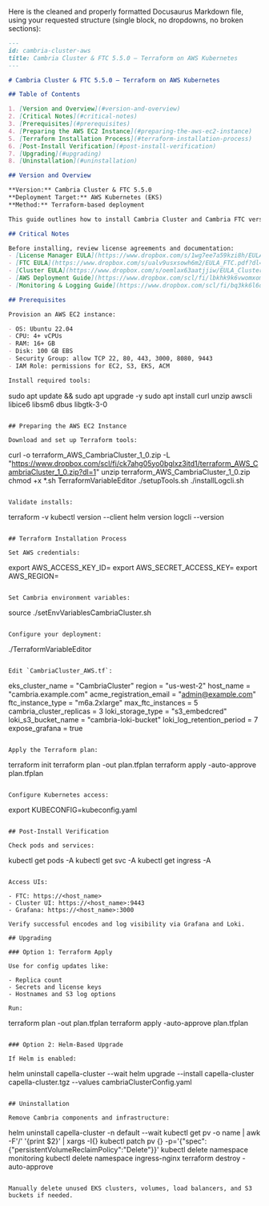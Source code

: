 Here is the cleaned and properly formatted Docusaurus Markdown file, using your requested structure (single block, no dropdowns, no broken sections):

```markdown
---
id: cambria-cluster-aws
title: Cambria Cluster & FTC 5.5.0 – Terraform on AWS Kubernetes
---

# Cambria Cluster & FTC 5.5.0 – Terraform on AWS Kubernetes

## Table of Contents

1. [Version and Overview](#version-and-overview)  
2. [Critical Notes](#critical-notes)  
3. [Prerequisites](#prerequisites)  
4. [Preparing the AWS EC2 Instance](#preparing-the-aws-ec2-instance)  
5. [Terraform Installation Process](#terraform-installation-process)  
6. [Post-Install Verification](#post-install-verification)  
7. [Upgrading](#upgrading)  
8. [Uninstallation](#uninstallation)

## Version and Overview

**Version:** Cambria Cluster & FTC 5.5.0  
**Deployment Target:** AWS Kubernetes (EKS)  
**Method:** Terraform-based deployment  

This guide outlines how to install Cambria Cluster and Cambria FTC version 5.5.0 using Terraform on Amazon EKS.

## Critical Notes

Before installing, review license agreements and documentation:  
- [License Manager EULA](https://www.dropbox.com/s/1wg7ee7a59kzi8h/EULA_Cambria_License_Manager.pdf?dl=0)  
- [FTC EULA](https://www.dropbox.com/s/ualv9usxsowh6m2/EULA_FTC.pdf?dl=0)  
- [Cluster EULA](https://www.dropbox.com/s/oemlax63aatjjiw/EULA_Cluster.pdf?dl=0)  
- [AWS Deployment Guide](https://www.dropbox.com/scl/fi/lbkhk9k6vwomxom3j6ad1/Cambria_Cluster_and_FTC_5_5_0_on_AWS_Kubernetes.pdf)  
- [Monitoring & Logging Guide](https://www.dropbox.com/scl/fi/bq3kk6l6qjzbm8i8h6pqe/Prometheus_Grafana_Setup_for_Cambria_Cluster_5_5_0_on_AWS_Kubernetes.pdf)

## Prerequisites

Provision an AWS EC2 instance:

- OS: Ubuntu 22.04  
- CPU: 4+ vCPUs  
- RAM: 16+ GB  
- Disk: 100 GB EBS  
- Security Group: allow TCP 22, 80, 443, 3000, 8080, 9443  
- IAM Role: permissions for EC2, S3, EKS, ACM  

Install required tools:

```
sudo apt update && sudo apt upgrade -y
sudo apt install curl unzip awscli libice6 libsm6 dbus libgtk-3-0
```

## Preparing the AWS EC2 Instance

Download and set up Terraform tools:

```
curl -o terraform_AWS_CambriaCluster_1_0.zip -L "https://www.dropbox.com/scl/fi/ck7ahg05yo0bglxz3itd1/terraform_AWS_CambriaCluster_1_0.zip?dl=1"
unzip terraform_AWS_CambriaCluster_1_0.zip
chmod +x *.sh TerraformVariableEditor
./setupTools.sh
./installLogcli.sh
```

Validate installs:

```
terraform -v
kubectl version --client
helm version
logcli --version
```

## Terraform Installation Process

Set AWS credentials:

```
export AWS_ACCESS_KEY_ID=<your-access-key>
export AWS_SECRET_ACCESS_KEY=<your-secret-key>
export AWS_REGION=<your-region>
```

Set Cambria environment variables:

```
source ./setEnvVariablesCambriaCluster.sh
```

Configure your deployment:

```
./TerraformVariableEditor
```

Edit `CambriaCluster_AWS.tf`:

```
eks_cluster_name = "CambriaCluster"
region = "us-west-2"
host_name = "cambria.example.com"
acme_registration_email = "admin@example.com"
ftc_instance_type = "m6a.2xlarge"
max_ftc_instances = 5
cambria_cluster_replicas = 3
loki_storage_type = "s3_embedcred"
loki_s3_bucket_name = "cambria-loki-bucket"
loki_log_retention_period = 7
expose_grafana = true
```

Apply the Terraform plan:

```
terraform init
terraform plan -out plan.tfplan
terraform apply -auto-approve plan.tfplan
```

Configure Kubernetes access:

```
export KUBECONFIG=kubeconfig.yaml
```

## Post-Install Verification

Check pods and services:

```
kubectl get pods -A
kubectl get svc -A
kubectl get ingress -A
```

Access UIs:

- FTC: https://<host_name>  
- Cluster UI: https://<host_name>:9443  
- Grafana: https://<host_name>:3000  

Verify successful encodes and log visibility via Grafana and Loki.

## Upgrading

### Option 1: Terraform Apply

Use for config updates like:

- Replica count  
- Secrets and license keys  
- Hostnames and S3 log options

Run:

```
terraform plan -out plan.tfplan
terraform apply -auto-approve plan.tfplan
```

### Option 2: Helm-Based Upgrade

If Helm is enabled:

```
helm uninstall capella-cluster --wait
helm upgrade --install capella-cluster capella-cluster.tgz --values cambriaClusterConfig.yaml
```

## Uninstallation

Remove Cambria components and infrastructure:

```
helm uninstall capella-cluster -n default --wait
kubectl get pv -o name | awk -F'/' '{print $2}' | xargs -I{} kubectl patch pv {} -p='{"spec":{"persistentVolumeReclaimPolicy":"Delete"}}'
kubectl delete namespace monitoring
kubectl delete namespace ingress-nginx
terraform destroy -auto-approve
```

Manually delete unused EKS clusters, volumes, load balancers, and S3 buckets if needed.
```
